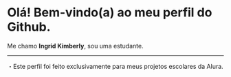 # Olá! Bem-vindo(a) ao meu perfil do Github.

  Me chamo **Ingrid Kimberly**, sou uma estudante.

___
・Este perfil foi feito exclusivamente para meus projetos escolares da Alura.
